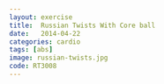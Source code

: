 ```yaml
---
layout: exercise
title:  Russian Twists With Core ball
date:   2014-04-22
categories: cardio
tags: [abs]
image: russian-twists.jpg
code: RT3008
---
```


